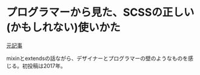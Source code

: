 # プログラマーから見た、SCSSの正しい(かもしれない)使いかた
[元記事](https://qiita.com/sasuraisan/items/9a9dfb281cfdf5a12bd3)

mixinとextendsの話ながら、デザイナーとプログラマーの壁のようなものを感じる。初投稿は2017年。
